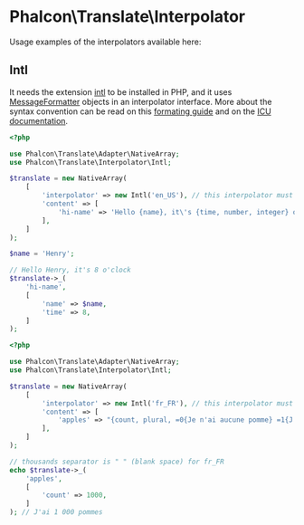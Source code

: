# Phalcon\Translate\Interpolator

Usage examples of the interpolators available here:

## Intl

It needs the extension [intl](php.net/manual/book.intl.php) to be installed in PHP, and it uses [MessageFormatter](http://php.net/manual/en/class.messageformatter.php) objects in an interpolator interface.
More about the syntax convention can be read on this [formating guide](https://www.sitepoint.com/localization-demystified-understanding-php-intl/) and on the [ICU documentation](http://userguide.icu-project.org/formatparse/messages).

```php
<?php

use Phalcon\Translate\Adapter\NativeArray;
use Phalcon\Translate\Interpolator\Intl;

$translate = new NativeArray(
    [
        'interpolator' => new Intl('en_US'), // this interpolator must be locale aware
        'content' => [
            'hi-name' => 'Hello {name}, it\'s {time, number, integer} o\'clock',
        ],
    ]
);

$name = 'Henry';

// Hello Henry, it's 8 o'clock
$translate->_(
    'hi-name',
    [
        'name' => $name,
        'time' => 8,
    ]
);
```

```php
<?php

use Phalcon\Translate\Adapter\NativeArray;
use Phalcon\Translate\Interpolator\Intl;

$translate = new NativeArray(
    [
        'interpolator' => new Intl('fr_FR'), // this interpolator must be locale aware
        'content' => [
            'apples' => "{count, plural, =0{Je n'ai aucune pomme} =1{J'ai une pomme} other{J'ai # pommes}}.",
        ],
    ]
);

// thousands separator is " " (blank space) for fr_FR
echo $translate->_(
    'apples',
    [
        'count' => 1000,
    ]
); // J'ai 1 000 pommes
```
